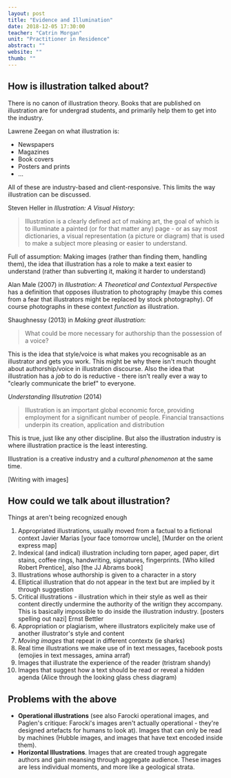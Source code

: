 ```yaml
---
layout: post
title: "Evidence and Illumination"
date: 2018-12-05 17:30:00
teacher: "Catrin Morgan"
unit: "Practitioner in Residence"
abstract: ""
website: ""
thumb: ""
---
```


## How is illustration talked about?

There is no canon of illustration theory. Books that are published on illustration are for undergrad students, and primarily help them to get into the industry.

Lawrene Zeegan on what illustration is:

- Newspapers
- Magazines
- Book covers
- Posters and prints
- ...

All of these are industry-based and client-responsive. This limits the way illustration can be discussed.

Steven Heller in _Illustration: A Visual History_:

> Illustration is a clearly defined act of making art, the goal of which is to illuminate a painted (or for that matter any) page - or as say most dictionaries, a visual representation (a picture or diagram) that is used to make a subject more pleasing or easier to understand.

Full of assumption: Making images (rather than finding them, handling them), the idea that illustration has a role to make a text easier to understand (rather than subverting it, making it harder to understand)

Alan Male (2007) in _Illustration: A Theoretical and Contextual Perspective_ has a definition that opposes illustration to photography (maybe this comes from a fear that illustrators might be replaced by stock photography). Of course photographs in these context _function_ as illustration.

Shaughnessy (2013) in _Making great illustration_:

> What could be more necessary for authorship than the possession of a voice?

This is the idea that style/voice is what makes you recognisable as an illustrator and gets you work. This might be why there isn't much thought about authorship/voice in illustration discourse. Also the idea that illustration has a _job_ to do is reductive - there isn't really ever a way to "clearly communicate the brief" to everyone.

_Understanding Illsutration_ (2014)

> Illustration is an important global economic force, providing employment for a significant number of people. Financial transactions underpin its creation, application and distribution

This is true, just like any other discipline. But also the illustration industry is where illustration practice is the least interesting.

Illustration is a creative industry and a _cultural phenomenon_ at the same time.

[Writing with images]

## How could we talk about illustration?

Things at aren't being recognized enough

1. Appropriated illustrations, usually moved from a factual to a fictional context
   Javier Marias [your face tomorrow uncle], [Murder on the orient express map]
2. Indexical (and indical) illustration including torn paper, aged paper, dirt stains, coffee rings, handwriting, signatures, fingerprints. [Who killed Robert Prentice], also [the JJ Abrams book]
3. Illustrations whose authorship is given to a character in a story
4. Elliptical illustration that do not appear in the text but are implied by it through suggestion
5. Critical illustrations - illustration which in their style as well as their content directly undermine the authority of the writign they accompany. This is basically impossible to do inside the illustration industry. [posters spelling out nazi] Ernst Bettler
6. Appropriation or plagiarism, where illustrators explicitely make use of another illustrator's style and content
7. _Moving images_ that repeat in different contextx (ie sharks)
8. Real time illustrations we make use of in text messages, facebook posts (emojies in text messages, amina arraf)
9. Images that illustrate the experience of the reader (tristram shandy)
10. Images that suggest how a text should be read or reveal a hidden agenda (Alice through the looking glass chess diagram)

## Problems with the above

- **Operational illustrations** (see also Farocki operational images, and Paglen's critique: Farocki's images aren't actually operational - they're designed artefacts for humans to look at). Images that can only be read by machines (Hubble images, and images that have text encoded inside them).
- **Horizontal Illustrations**. Images that are created trough aggregate authors and gain meansing through aggregate audience. These images are less individual moments, and more like a geological strata.
